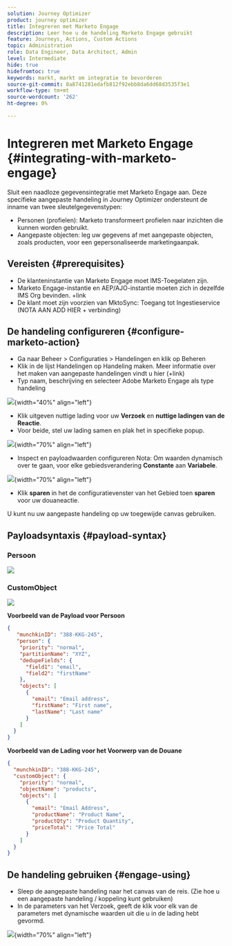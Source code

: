 ```yaml
---
solution: Journey Optimizer
product: journey optimizer
title: Integreren met Marketo Engage
description: Leer hoe u de handeling Marketo Engage gebruikt
feature: Journeys, Actions, Custom Actions
topic: Administration
role: Data Engineer, Data Architect, Admin
level: Intermediate
hide: true
hidefromtoc: true
keywords: markt, markt om integratie te bevorderen
source-git-commit: 8a8741281edafb812f92ebb8da6dd68d3535f3e1
workflow-type: tm+mt
source-wordcount: '262'
ht-degree: 0%

---
```



# Integreren met Marketo Engage {#integrating-with-marketo-engage}

Sluit een naadloze gegevensintegratie met Marketo Engage aan. Deze specifieke aangepaste handeling in Journey Optimizer ondersteunt de inname van twee sleutelgegevenstypen:

* Personen (profielen): Marketo transformeert profielen naar inzichten die kunnen worden gebruikt.
* Aangepaste objecten: leg uw gegevens af met aangepaste objecten, zoals producten, voor een gepersonaliseerde marketingaanpak.

## Vereisten {#prerequisites}

* De klanteninstantie van Marketo Engage moet IMS-Toegelaten zijn.
* Marketo Engage-instantie en AEP/AJO-instantie moeten zich in dezelfde IMS Org bevinden. +link
* De klant moet zijn voorzien van MktoSync: Toegang tot Ingestieservice (NOTA AAN ADD HIER + verbinding)

## De handeling configureren {#configure-marketo-action}

* Ga naar Beheer > Configuraties > Handelingen en klik op Beheren
* Klik in de lijst Handelingen op Handeling maken. Meer informatie over het maken van aangepaste handelingen vindt u hier (+link)
* Typ naam, beschrijving en selecteer Adobe Marketo Engage als type handeling

![](assets/engage-customaction-creation.png){width="40%" align="left"}

* Klik uitgeven nuttige lading voor uw **Verzoek** en **nuttige ladingen van de Reactie**.
* Voor beide, stel uw lading samen en plak het in specifieke popup.

![](assets/engage-customaction-payload.png){width="70%" align="left"}

* Inspect en payloadwaarden configureren
Nota: Om waarden dynamisch over te gaan, voor elke gebiedsverandering **Constante** aan **Variabele**.

![](assets/engage-customaction-payload-fields.png){width="70%" align="left"}

* Klik **sparen** in het de configuratievenster van het Gebied toen **sparen** voor uw douaneactie.

U kunt nu uw aangepaste handeling op uw toegewijde canvas gebruiken.


## Payloadsyntaxis {#payload-syntax}

### Persoon

![](assets/payload-person.png)

### CustomObject

![](assets/payload-customobject.png)


**Voorbeeld van de Payload voor Persoon**

```json
{
   "munchkinID": "388-KKG-245",  
   "person": {
    "priority": "normal",
    "partitionName": "XYZ",
    "dedupeFields": {
      "field1": "email",
      "field2": "firstName"
    },
    "objects": [
      {
        "email": "Email address",
        "firstName": "First name",
        "lastName": "Last name"
      }
    ]
  }
}
```

**Voorbeeld van de Lading voor het Voorwerp van de Douane**

```json
{
  "munchkinID": "388-KKG-245", 
  "customObject": {
    "priority": "normal",
    "objectName": "products",
    "objects": [
      {
        "email": "Email Address",
        "productName": "Product Name",
        "productQty": "Product Quantity",
        "priceTotal": "Price Total"
      }
    ]
  }
}
```


## De handeling gebruiken {#engage-using}

* Sleep de aangepaste handeling naar het canvas van de reis. (Zie hoe u een aangepaste handeling / koppeling kunt gebruiken)
* In de parameters van het Verzoek, geeft de klik voor elk van de parameters met dynamische waarden uit die u in de lading hebt gevormd.

![](assets/engage-use-canvas.png){width="70%" align="left"}

